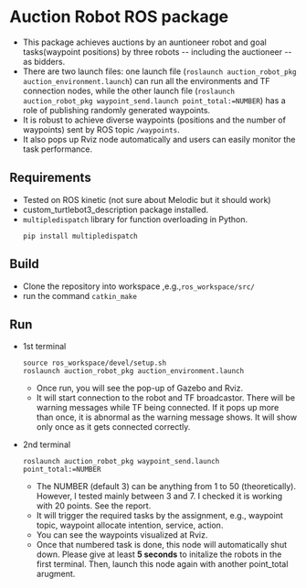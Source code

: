 
# Auction Robot ROS package

* This package achieves auctions by an auntioneer robot and goal tasks(waypoint positions) by three robots -- including the auctioneer -- as bidders. 
* There are two launch files: one launch file (`roslaunch auction_robot_pkg auction_environment.launch`) can run all the environments and TF connection nodes, while the other launch file (`roslaunch auction_robot_pkg waypoint_send.launch point_total:=NUMBER`) has a role of publishing randomly generated waypoints.
* It is robust to achieve diverse waypoints (positions and the number of waypoints) sent by ROS topic `/waypoints`. 
* It also pops up Rviz node automatically and users can easily monitor the task performance.


## Requirements
* Tested on ROS kinetic (not sure about Melodic but it should work)
* custom_turtlebot3_description package installed.
* `multipledispatch` library for function overloading in Python.
    ```
    pip install multipledispatch
    ```

## Build
* Clone the repository into workspace ,e.g.,`ros_workspace/src/`
* run the command `catkin_make`

## Run
* 1st terminal

    ```
    source ros_workspace/devel/setup.sh
    roslaunch auction_robot_pkg auction_environment.launch
    ```

    * Once run, you will see the pop-up of Gazebo and Rviz. 
    * It will start connection to the robot and TF broadcastor. There will be warning messages while TF being connected. If it pops up more than once, it is abnormal as the warning message shows. It will show only once as it gets connected correctly.

* 2nd terminal
    ```
    roslaunch auction_robot_pkg waypoint_send.launch point_total:=NUMBER
    ```
    * The NUMBER (default 3) can be anything from 1 to 50 (theoretically). However, I tested mainly between 3 and 7. I checked it is working with 20 points. See the report. 
    * It will trigger the required tasks by the assignment, e.g., waypoint topic, waypoint allocate intention, service, action.
    * You can see the waypoints visualized at Rviz. 
    * Once that numbered task is done, this node will automatically shut down. Please give at least __5 seconds__ to initalize the robots in the first terminal. Then, launch this node again with another point_total arugment.   

